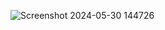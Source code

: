 ![Screenshot 2024-05-30 144726](https://github.com/shiv930/real-time-job-portal/assets/169470449/51428a83-d017-4358-9cb6-72065bb1c92f)

